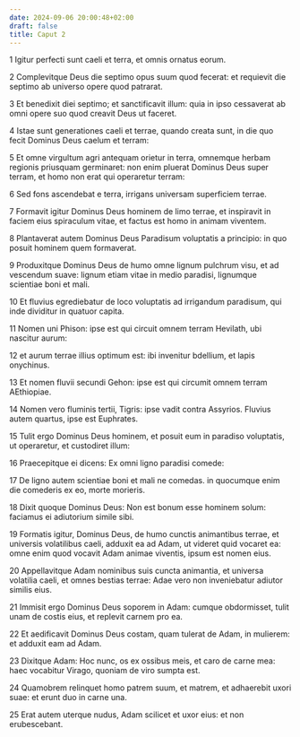```yaml
---
date: 2024-09-06 20:00:48+02:00
draft: false
title: Caput 2
---
```





1 Igitur perfecti sunt caeli et terra, et omnis ornatus eorum.

2 Complevitque Deus die septimo opus suum quod fecerat: et requievit die septimo ab universo opere quod patrarat.

3 Et benedixit diei septimo; et sanctificavit illum: quia in ipso cessaverat ab omni opere suo quod creavit Deus ut faceret.

4 Istae sunt generationes caeli et terrae, quando creata sunt, in die quo fecit Dominus Deus caelum et terram:

5 Et omne virgultum agri antequam orietur in terra, omnemque herbam regionis priusquam germinaret: non enim pluerat Dominus Deus super terram, et homo non erat qui operaretur terram:

6 Sed fons ascendebat e terra, irrigans universam superficiem terrae.

7 Formavit igitur Dominus Deus hominem de limo terrae, et inspiravit in faciem eius spiraculum vitae, et factus est homo in animam viventem.

8 Plantaverat autem Dominus Deus Paradisum voluptatis a principio: in quo posuit hominem quem formaverat.

9 Produxitque Dominus Deus de humo omne lignum pulchrum visu, et ad vescendum suave: lignum etiam vitae in medio paradisi, lignumque scientiae boni et mali.

10 Et fluvius egrediebatur de loco voluptatis ad irrigandum paradisum, qui inde dividitur in quatuor capita.

11 Nomen uni Phison: ipse est qui circuit omnem terram Hevilath, ubi nascitur aurum:

12 et aurum terrae illius optimum est: ibi invenitur bdellium, et lapis onychinus.

13 Et nomen fluvii secundi Gehon: ipse est qui circumit omnem terram AEthiopiae.

14 Nomen vero fluminis tertii, Tigris: ipse vadit contra Assyrios. Fluvius autem quartus, ipse est Euphrates.

15 Tulit ergo Dominus Deus hominem, et posuit eum in paradiso voluptatis, ut operaretur, et custodiret illum:

16 Praecepitque ei dicens: Ex omni ligno paradisi comede:

17 De ligno autem scientiae boni et mali ne comedas. in quocumque enim die comederis ex eo, morte morieris.

18 Dixit quoque Dominus Deus: Non est bonum esse hominem solum: faciamus ei adiutorium simile sibi.

19 Formatis igitur, Dominus Deus, de humo cunctis animantibus terrae, et universis volatilibus caeli, adduxit ea ad Adam, ut videret quid vocaret ea: omne enim quod vocavit Adam animae viventis, ipsum est nomen eius.

20 Appellavitque Adam nominibus suis cuncta animantia, et universa volatilia caeli, et omnes bestias terrae: Adae vero non inveniebatur adiutor similis eius.

21 Immisit ergo Dominus Deus soporem in Adam: cumque obdormisset, tulit unam de costis eius, et replevit carnem pro ea.

22 Et aedificavit Dominus Deus costam, quam tulerat de Adam, in mulierem: et adduxit eam ad Adam.

23 Dixitque Adam: Hoc nunc, os ex ossibus meis, et caro de carne mea: haec vocabitur Virago, quoniam de viro sumpta est.

24 Quamobrem relinquet homo patrem suum, et matrem, et adhaerebit uxori suae: et erunt duo in carne una.

25 Erat autem uterque nudus, Adam scilicet et uxor eius: et non erubescebant.

